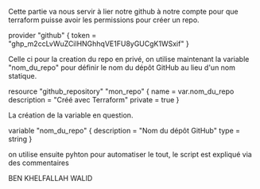 Cette partie va nous servir à lier notre github à notre compte pour que terraform puisse avoir les permissions pour créer un repo.

provider "github" {
  token = "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"
}


Celle ci pour la creation du repo en privé, on utilise maintenant la variable "nom_du_repo" pour définir le nom du dépôt GitHub au lieu d'un nom statique.

resource "github_repository" "mon_repo" {
  name        = var.nom_du_repo
  description = "Créé avec Terraform"
  private     = true
}

La création de la variable en question. 

variable "nom_du_repo" {
  description = "Nom du dépôt GitHub"
  type        = string
}

on utilise ensuite pyhton pour automatiser le tout, le script est expliqué via des commentaires 

BEN KHELFALLAH WALID
